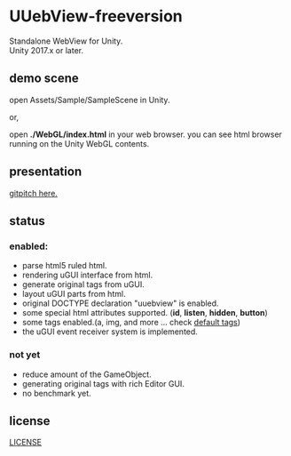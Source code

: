 # UUebView-freeversion
Standalone WebView for Unity.  
Unity 2017.x or later.

## demo scene

open Assets/Sample/SampleScene in Unity.

or,

open **./WebGL/index.html** in your web browser. you can see html browser running on the Unity WebGL contents.

## presentation

[gitpitch here.](https://gitpitch.com/sassembla/UUebview-freeversion/master?grs=github&t=moon#)

## status

### enabled:
* parse html5 ruled html.
* rendering uGUI interface from html.
* generate original tags from uGUI.
* layout uGUI parts from html.
* original DOCTYPE declaration "uuebview" is enabled.
* some special html attributes supported. (**id**, **listen**, **hidden**, **button**)
* some tags enabled.(a, img, and more ... check [default tags](https://github.com/sassembla/UUebView-freeversion/tree/master/Assets/InformationResources/Resources/Views/Default))
* the uGUI event receiver system is implemented.

### not yet
* reduce amount of the GameObject.
* generating original tags with rich Editor GUI.
* no benchmark yet.

## license 
[LICENSE](./LICENSE)